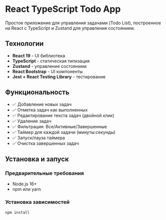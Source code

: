 # React TypeScript Todo App

Простое приложение для управления задачами (Todo List), построенное на React с TypeScript и Zustand для управления состоянием.

##  Технологии

- **React 19** - UI библиотека
- **TypeScript** - статическая типизация
- **Zustand** - управление состоянием
- **React Bootstrap** - UI компоненты
- **Jest + React Testing Library** - тестирование

##  Функциональность

- ✅ Добавление новых задач
- ✅ Отметка задач как выполненных
- ✅ Редактирование текста задач (двойной клик)
- ✅ Удаление задач
- ✅ Фильтрация: Все/Активные/Завершенные
- ✅ Таймер для каждой задачи (минуты:секунды)
- ✅ Запуск/пауза таймера
- ✅ Очистка завершенных задач

##  Установка и запуск

### Предварительные требования
- Node.js 16+
- npm или yarn

### Установка зависимостей
```bash
npm install